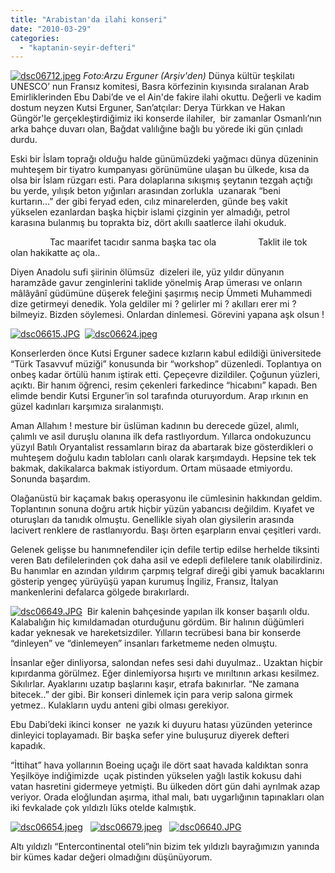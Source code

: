 ```yaml
---
title: "Arabistan'da ilahi konseri"
date: "2010-03-29"
categories: 
  - "kaptanin-seyir-defteri"
---
```


[](/uploads/2010/03/dsc06666-1.jpg "dsc06666.JPG")[![dsc06712.jpeg](/uploads/2010/04/dsc06712.thumbnail.jpeg)](/uploads/2010/04/dsc06712.jpeg "dsc06712.jpeg") _Foto:Arzu Erguner (Arşiv'den)_ Dünya kültür teşkilatı UNESCO’ nun Fransız komitesi, Basra körfezinin kıyısında sıralanan Arab Emirliklerinden Ebu Dabi’de ve el Ain'de fakire ilahi okuttu. Değerli ve kadim  dostum neyzen Kutsi Erguner, San’atçılar: Derya Türkkan ve Hakan Güngör'le gerçekleştirdiğimiz iki konserde ilahiler,  bir zamanlar Osmanlı’nın arka bahçe duvarı olan, Bağdat valılığıne bağlı bu yörede iki gün çınladı durdu.

Eski bir İslam toprağı olduğu halde günümüzdeki yağmacı dünya düzeninin muhteşem bir tiyatro kumpanyası görünümüne ulaşan bu ülkede, kısa da olsa bir İslam rüzgarı esti. Para dolaplarına sıkışmış şeytanın tezgah açtığı bu yerde, yılışık beton yığınları arasından zorlukla  uzanarak “beni kurtarın…” der gibi feryad eden, cılız minarelerden, günde beş vakit yükselen ezanlardan başka hiçbir islami çizginin yer almadığı, petrol karasına bulanmış bu toprakta biz, dört akıllı saatlerce ilahi okuduk.

                Tac maarifet tacıdır sanma başka tac ola                 Taklit ile tok olan hakikatte aç ola..

Diyen Anadolu sufi şiirinin ölümsüz  dizeleri ile, yüz yıldır dünyanın haramzâde gavur zenginlerini taklide yönelmiş Arap ümerası ve onların mâlâyânî güdümüne düşerek feleğini şaşırmış necip Ümmeti Muhammedi dize getirmeyi denedik. Yola geldiler mi ? gelirler mi ? akılları erer mi ? bilmeyiz. Bizden söylemesi. Onlardan dinlemesi. Görevini yapana aşk olsun !

[![dsc06615.JPG](/uploads/2010/03/dsc06615.thumbnail.JPG)](/uploads/2010/03/dsc06615.jpg "dsc06615.JPG")  [![dsc06624.jpeg](/uploads/2010/04/dsc06624.thumbnail.jpeg)](/uploads/2010/04/dsc06624.jpeg "dsc06624.jpeg")

Konserlerden önce Kutsi Erguner sadece kızların kabul edildiği üniversitede “Türk Tasavvuf müziği” konusunda bir “workshop” düzenledi. Toplantıya on onbeş kadar örtülü hanım iştirak etti. Çepeçevre dizildiler. Çoğunun yüzleri, açıktı. Bir hanım öğrenci, resim çekenleri farkedince “hicabını” kapadı. Ben elimde bendir Kutsi Erguner’in sol tarafında oturuyordum. Arap ırkının en güzel kadınları karşımıza sıralanmıştı.

Aman Allahım ! mesture bir üslüman kadının bu derecede güzel, alımlı, çalımlı ve asil duruşlu olanına ilk defa rastlıyordum. Yıllarca ondokuzuncu yüzyıl Batılı Oryantalist ressamların biraz da abartarak bize gösterdikleri o muhteşem doğulu kadın tabloları canlı olarak karşımdaydı. Hepsine tek tek bakmak, dakikalarca bakmak istiyordum. Ortam müsaade etmiyordu. Sonunda başardım.

Olağanüstü bir kaçamak bakış operasyonu ile cümlesinin hakkından geldim. Toplantının sonuna doğru artık hiçbir yüzün yabancısı değildim. Kıyafet ve oturuşları da tanıdık olmuştu. Genellikle siyah olan giysilerin arasında lacivert renklere de rastlanıyordu. Başı örten eşarpların envai çeşitleri vardı.

Gelenek gelişse bu hanımnefendiler için defile tertip edilse herhelde tiksinti veren Batı defilelerinden çok daha asil ve edepli defilelere tanık olabilirdiniz. Bu hanımlar en azından yıldırım çarpmış telgraf direği gibi yamuk bacaklarını gösterip yengeç yürüyüşü yapan kurumuş İngiliz, Fransız, İtalyan mankenlerini defalarca gölgede bırakırlardı.

[![dsc06649.JPG](/uploads/2010/03/dsc06649-1.thumbnail.JPG)](/uploads/2010/03/dsc06649-1.jpg "dsc06649.JPG")  Bir kalenin bahçesinde yapılan ilk konser başarılı oldu. Kalabalığın hiç kımıldamadan oturduğunu gördüm. Bir halının düğümleri kadar yeknesak ve hareketsizdiler. Yılların tecrübesi bana bir konserde “dinleyen” ve “dinlemeyen” insanları farketmeme neden olmuştu.

İnsanlar eğer dinliyorsa, salondan nefes sesi dahi duyulmaz.. Uzaktan hiçbir kıpırdanma görülmez. Eğer dinlemiyorsa hışırtı ve mırıltının arkası kesilmez. Sıkılırlar. Ayaklarını uzatıp başlarını kaşır, etrafa bakınırlar. “Ne zamana bitecek..” der gibi. Bir konseri dinlemek için para verip salona girmek yetmez.. Kulakların uydu anteni gibi olması gerekiyor.

Ebu Dabi’deki ikinci konser  ne yazık ki duyuru hatası yüzünden yeterince dinleyici toplayamadı. Bir başka sefer yine buluşuruz diyerek defteri kapadık.

“İttihat” hava yollarının Boeing uçağı ile dört saat havada kaldıktan sonra Yeşilköye indiğimizde  uçak pistinden yükselen yağlı lastik kokusu dahi vatan hasretini gidermeye yetmişti. Bu ülkeden dört gün dahi ayrılmak azap veriyor. Orada eloğlundan aşırma, ithal malı, batı uygarlığının tapınakları olan iki fevkalade çok yıldızlı lüks otelde kalmıştık.

[](/uploads/2010/04/dsc06654.jpeg "dsc06654.jpeg")[![dsc06654.jpeg](/uploads/2010/04/dsc06654.thumbnail.jpeg)](/uploads/2010/04/dsc06654.jpeg "dsc06654.jpeg")   [![dsc06679.jpeg](/uploads/2010/04/dsc06679.thumbnail.jpeg)](/uploads/2010/04/dsc06679.jpeg "dsc06679.jpeg")   [![dsc06640.JPG](/uploads/2010/03/dsc06640.thumbnail.JPG)](/uploads/2010/03/dsc06640.jpg "dsc06640.JPG")

Altı yıldızlı “Entercontinental oteli”nin bizim tek yıldızlı bayrağımızın yanında bir kümes kadar değeri olmadığını düşünüyorum.
